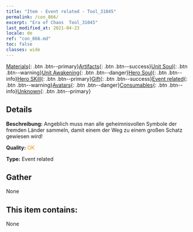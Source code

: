```yaml
---
title: "Item - Event related - Tool_31045"
permalink: /con_866/
excerpt: "Era of Chaos  Tool_31045"
last_modified_at: 2021-04-23
locale: de
ref: "con_866.md"
toc: false
classes: wide
---
```

 [Materials](/ItemsDE/){: .btn .btn--primary}[Artifacts](/ItemsDE/Artifacts/){: .btn .btn--success}[Unit Soul](/ItemsDE/UnitSoul/){: .btn .btn--warning}[Unit Awakening](/ItemsDE/UnitAwakening/){: .btn .btn--danger}[Hero Soul](/ItemsDE/HeroSoul/){: .btn .btn--info}[Hero SKill](/ItemsDE/HeroSkill/){: .btn .btn--primary}[Gift](/ItemsDE/Gift/){: .btn .btn--success}[Event related](/ItemsDE/Events/){: .btn .btn--warning}[Avatars](/ItemsDE/Avatars/){: .btn .btn--danger}[Consumables](/ItemsDE/Consumables/){: .btn .btn--info}[Unknown](/ItemsDE/Unknown/){: .btn .btn--primary}

## Details
 **Beschreibung:** Angeblich muss man alle geheimnisvollen Symbole der fremden Länder sammeln, damit einem der Weg zu einem großen Schatz gewiesen wird!

 **Quality:** <span style="color: #FF8C00">OK</span>

 **Type:** Event related

## Gather

  None

## This item contains:

  None

